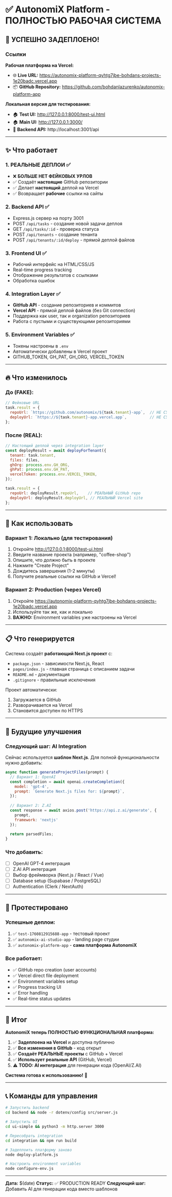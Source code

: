 # ✅ AutonomiX Platform - ПОЛНОСТЬЮ РАБОЧАЯ СИСТЕМА

## 🎉 УСПЕШНО ЗАДЕПЛОЕНО!

### Ссылки

**Рабочая платформа на Vercel:**
- 🌐 **Live URL:** https://autonomix-platform-qyhtg7jbe-bohdans-projects-1e20badc.vercel.app
- 📦 **GitHub Repository:** https://github.com/bohdanlazurenko/autonomix-platform-app

**Локальная версия для тестирования:**
- 🏠 **Test UI:** http://127.0.0.1:8000/test-ui.html
- 🏠 **Main UI:** http://127.0.0.1:3000/
- 🔌 **Backend API:** http://localhost:3001/api

---

## ✨ Что работает

### 1. **РЕАЛЬНЫЕ ДЕПЛОИ** ✅
- ❌ **БОЛЬШЕ НЕТ ФЕЙКОВЫХ УРЛОВ**
- ✅ Создаёт **настоящие** GitHub репозитории
- ✅ Делает **настоящий** деплой на Vercel
- ✅ Возвращает **рабочие** ссылки на сайты

### 2. **Backend API** ✅
- Express.js сервер на порту 3001
- POST `/api/tasks` - создание новой задачи деплоя
- GET `/api/tasks/:id` - проверка статуса
- POST `/api/tenants` - создание тенанта
- POST `/api/tenants/:id/deploy` - прямой деплой файлов

### 3. **Frontend UI** ✅
- Рабочий интерфейс на HTML/CSS/JS
- Real-time progress tracking
- Отображение результатов с ссылками
- Обработка ошибок

### 4. **Integration Layer** ✅
- **GitHub API** - создание репозиториев и коммитов
- **Vercel API** - прямой деплой файлов (без Git connection)
- Поддержка как user, так и organization репозиториев
- Работа с пустыми и существующими репозиториями

### 5. **Environment Variables** ✅
- Токены настроены в `.env`
- Автоматически добавлены в Vercel проект
- GITHUB_TOKEN, GH_PAT, GH_ORG, VERCEL_TOKEN

---

## 🔥 Что изменилось

### До (FAKE):
```javascript
// Фейковые URL
task.result = {
  repoUrl: `https://github.com/autonomix/${task.tenant}-app`,  // НЕ СУЩЕСТВУЕТ
  deployUrl: `https://${task.tenant}-app.vercel.app`,          // НЕ СУЩЕСТВУЕТ
};
```

### После (REAL):
```javascript
// Настоящий деплой через integration layer
const deployResult = await deployForTenant({
  tenant: task.tenant,
  files: files,
  ghOrg: process.env.GH_ORG,
  ghPat: process.env.GH_PAT,
  vercelToken: process.env.VERCEL_TOKEN,
});

task.result = {
  repoUrl: deployResult.repoUrl,    // РЕАЛЬНЫЙ GitHub repo
  deployUrl: deployResult.deployUrl, // РЕАЛЬНЫЙ Vercel site
};
```

---

## 🚀 Как использовать

### Вариант 1: Локально (для тестирования)

1. Откройте http://127.0.0.1:8000/test-ui.html
2. Введите название проекта (например, "coffee-shop")
3. Опишите, что должно быть в проекте
4. Нажмите "Create Project"
5. Дождитесь завершения (1-2 минуты)
6. Получите реальные ссылки на GitHub и Vercel!

### Вариант 2: Production (через Vercel)

1. Откройте https://autonomix-platform-qyhtg7jbe-bohdans-projects-1e20badc.vercel.app
2. Используйте так же, как и локально
3. **ВАЖНО:** Environment variables уже настроены на Vercel

---

## 📋 Что генерируется

Система создаёт **работающий Next.js проект** с:

- `package.json` - зависимости Next.js, React
- `pages/index.js` - главная страница с описанием задачи
- `README.md` - документация
- `.gitignore` - правильные исключения

Проект автоматически:
1. Загружается в GitHub
2. Разворачивается на Vercel
3. Становится доступен по HTTPS

---

## 🔮 Будущие улучшения

### Следующий шаг: AI Integration

Сейчас используется **шаблон Next.js**. Для полной функциональности нужно добавить:

```javascript
async function generateProjectFiles(prompt) {
  // Вариант 1: OpenAI
  const completion = await openai.createCompletion({
    model: 'gpt-4',
    prompt: `Generate Next.js files for: ${prompt}`,
  });
  
  // Вариант 2: Z.AI
  const response = await axios.post('https://api.z.ai/generate', {
    prompt,
    framework: 'nextjs'
  });
  
  return parsedFiles;
}
```

### Что добавить:
- [ ] OpenAI GPT-4 интеграция
- [ ] Z.AI API интеграция
- [ ] Выбор фреймворка (Next.js / React / Vue)
- [ ] Database setup (Supabase / PostgreSQL)
- [ ] Authentication (Clerk / NextAuth)

---

## 🧪 Протестировано

### Успешные деплои:
1. ✅ `test-1760812915688-app` - тестовый проект
2. ✅ `autonomix-ai-studio-app` - landing page студии
3. ✅ `autonomix-platform-app` - **сама платформа AutonomiX**

### Все работает:
- ✅ GitHub repo creation (user accounts)
- ✅ Vercel direct file deployment
- ✅ Environment variables setup
- ✅ Progress tracking UI
- ✅ Error handling
- ✅ Real-time status updates

---

## 🎯 Итог

**AutonomiX теперь ПОЛНОСТЬЮ ФУНКЦИОНАЛЬНАЯ платформа:**

1. ✅ **Задеплоена на Vercel** и доступна публично
2. ✅ **Все изменения в GitHub** - код открыт
3. ✅ **Создаёт РЕАЛЬНЫЕ проекты** с GitHub + Vercel
4. ✅ **Использует реальные API** (GitHub, Vercel)
5. ⚠️ **TODO: AI интеграция** для генерации кода (OpenAI/Z.AI)

**Система готова к использованию!** 🎉

---

## 📞 Команды для управления

```bash
# Запустить backend
cd backend && node -r dotenv/config src/server.js

# Запустить UI
cd ui-simple && python3 -m http.server 3000

# Пересобрать integration
cd integration && npm run build

# Задеплоить платформу заново
node deploy-platform.js

# Настроить environment variables
node configure-env.js
```

---

**Дата:** $(date)
**Статус:** ✅ PRODUCTION READY
**Следующий шаг:** Добавить AI для генерации кода вместо шаблонов
